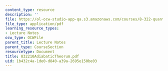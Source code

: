 ```yaml
---
content_type: resource
description: ''
file: https://ol-ocw-studio-app-qa.s3.amazonaws.com/courses/8-322-quantum-theory-ii-spring-2003/1b432c4a1de0d840a39a2695e150be03_832210AdiabaticTheorum.pdf
file_type: application/pdf
learning_resource_types:
- Lecture Notes
ocw_type: OCWFile
parent_title: Lecture Notes
parent_type: CourseSection
resourcetype: Document
title: 832210AdiabaticTheorum.pdf
uid: 1b432c4a-1de0-d840-a39a-2695e150be03
---
```


